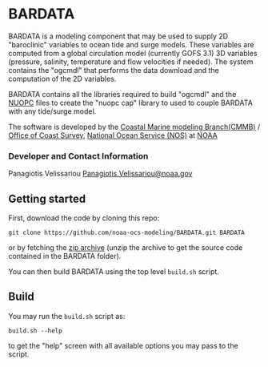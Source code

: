 # BARDATA

BARDATA is a modeling component that may be used to supply 2D "baroclinic" variables to ocean tide and surge models. These variables are computed from a global circulation model (currently GOFS 3.1) 3D variables (pressure, salinity, temperature and flow velocities if needed). The system contains the "ogcmdl" that performs the data download and the computation of the 2D variables.

BARDATA contains all the libraries required to build "ogcmdl" and the [NUOPC](https://earthsystemmodeling.org/nuopc/) files to create the "nuopc cap" library to used to couple BARDATA with any tide/surge model.

The software is developed by the [Coastal Marine modeling Branch(CMMB)](https://coastaloceanmodels.noaa.gov/) / [Office of Coast Survey](https://nauticalcharts.noaa.gov/), [National Ocean Service (NOS)](https://oceanservice.noaa.gov/) at [NOAA](https://www.noaa.gov/)

### Developer and Contact Information
Panagiotis Velissariou <Panagiotis.Velissariou@noaa.gov>

## Getting started

First, download the code by cloning this repo:

```
git clone https://github.com/noaa-ocs-modeling/BARDATA.git BARDATA
```

or by fetching the [zip archive](https://github.com/noaa-ocs-modeling/BARDATA/archive/refs/heads/master.zip) (unzip the archive to get the source code contained in the BARDATA folder).

You can then build BARDATA using the top level `build.sh` script.


## Build

You may run the `build.sh` script as:
```
build.sh --help
```
to get the "help" screen with all available options you may pass to the script.

